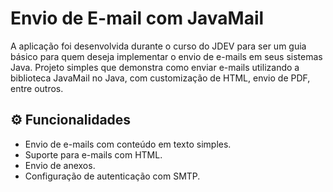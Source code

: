 # Envio de E-mail com JavaMail

A aplicação foi desenvolvida durante o curso do JDEV para ser um guia básico para quem deseja implementar o envio de e-mails em seus sistemas Java.
Projeto simples que demonstra como enviar e-mails utilizando a biblioteca JavaMail no Java, com customização de HTML, envio de PDF, entre outros. 


## ⚙️ Funcionalidades
- Envio de e-mails com conteúdo em texto simples.
- Suporte para e-mails com HTML.
- Envio de anexos.
- Configuração de autenticação com SMTP.
